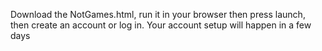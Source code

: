 Download the NotGames.html, run it in your browser then press launch, then create an account or log in. Your account setup will happen in a few days
